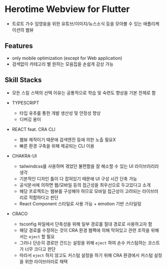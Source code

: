 # Herotime Webview for Flutter

- 트로트 가수 임영웅을 위한 유튜브/이미지/뉴스소식 등을 모아볼 수 있는 애플리케이션의 웹뷰

## Features

- only mobile optimization (except for Web application)
- 검색없이 카테고리 별 원하는 모음집을 손쉽게 감상 가능

## Skill Stacks

- 모든 스킬 스택의 선택 이유는 공통적으로 학습 및 숙련도 향상을 기본 전제로 함

- TYPESCRIPT

  - 타입 유추를 통한 개발 생산성 및 안정성 향상
  - 디버깅 용이

- REACT feat. CRA CLI

  - 웹뷰 제작이기 때문에 검색엔진 등에 의한 노출 필요X
  - 빠른 환경 구축을 위해 제공되는 CLI 이용

- CHAKRA-UI

  - tailwindcss를 사용하며 겪었던 불편함을 잘 해소할 수 있는 UI 라이브러리라 생각
  - 기본적인 디자인 틀이 다 잡혀있기 때문에 UI 구성 시간 단축 가능
  - 공식문서에 의하면 웹/모바일 등의 접근성을 최우선으로 두고있다고 소개
  - 해당 프로젝트는 웹뷰를 구성해야 하므로 모바일 접근성이 고려되는 라이브러리로 적합하다고 판단
  - React Component 스타일로 사용 가능 + emotion 기반 스타일링

- CRACO

  - tsconfig 파일에서 단축성을 위해 일부 경로를 절대 경로로 사용하고자 함
  - 해당 경로를 수정하는 것이 CRA 환경 웹팩에 의해 막혀있고 관련 조작을 위해서는 `eject` 할 필요
  - 그러나 단순히 경로만 건드는 설정을 위해 `eject` 하여 손수 커스텀하는 코스트가 너무 크다고 판단
  - 따라서 `eject` 하지 않고도 커스텀 설정을 하기 위해 CRA 환경에서 커스텀 설정을 위한 라이브러리로 채택
